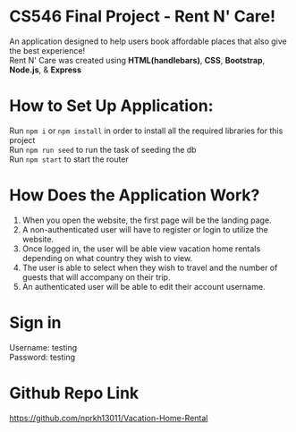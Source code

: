 # CS546 Final Project - Rent N' Care!
An application designed to help users book affordable places that also give the best experience!
<br> Rent N' Care was created using **HTML(handlebars)**, **CSS**, **Bootstrap**, **Node.js**, & **Express**

# How to Set Up Application:
Run `npm i` or `npm install` in order to install all the required libraries for this project
<br>Run `npm run seed` to run the task of seeding the db
<br>Run `npm start` to start the router

# How Does the Application Work?
1. When you open the website, the first page will be the landing page.
2. A non-authenticated user will have to register or login to utilize the website.
3. Once logged in, the user will be able view vacation home rentals depending on what country they wish to view.
4. The user is able to select when they wish to travel and the number of guests that will accompany on their trip.
5. An authenticated user will be able to edit their account username.

# Sign in  
Username: testing
<br>Password: testing

# Github Repo Link
https://github.com/nprkh13011/Vacation-Home-Rental
